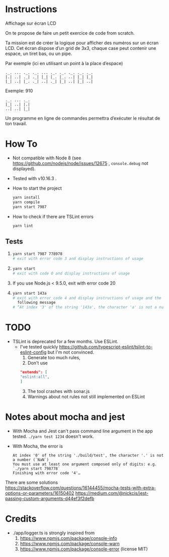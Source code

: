 
# Instructions

Affichage sur écran LCD

On te propose de faire un petit exercice de code from scratch.

Ta mission est de créer la logique pour afficher des numéros sur un écran LCD.
Cet écran dispose d’un grid de 3x3, chaque case peut contenir une espace, un
tiret bas, ou un pipe.

Par exemple (ici en utilisant un point à la place d’espace)

```
._. ... ._. ._. ... ._. ._. ._. ._. ._.
|.| ..| ._| ._| |_| |_. |_. ..| |_| |_|
|_| ..| |_. ._| ..| ._| |_| ..| |_| ..|
```

Exemple: 910
```
._. ... ._.
|_| ..| |.|
..| ..| |_|
```

Un programme en ligne de commandes permettra d’exécuter le résultat de ton travail.

# How To

* Not compatible with Node 8
    (see https://github.com/nodejs/node/issues/12675 , `console.debug` not displayed).

* Tested with v10.16.3 .

* How to start the project
    ```sh
    yarn install
    yarn compile
    yarn start 7987
    ```

* How to check if there are TSLint errors
    ```sh
    yarn lint
    ```

## Tests

1.
    ```sh
    yarn start 7987 778978
    # exit with error code 3 and display instructions of usage
    ```

2.
    ```sh
    yarn start
    # exit with code 0 and display instructions of usage
    ```

3. If you use Node.js < 9.5.0, exit with error code 20

4.
    ```sh
    yarn start 143a
    # exit with error code 4 and display instructions of usage and the
      following message
    # “At index '3' of the string '143a', the character 'a' is not a number (`NaN`)”
    ```

# TODO

* TSLint is deprecated for a few months. Use ESLint.
    * I've tested quickly https://github.com/typescript-eslint/tslint-to-eslint-config
        but I'm not convinced.
        1. Generate too much rules,
        2. Don't use
        ```json
        "extends": [
        "eslint:all",
        ]
        ```
        3. The tool crashes with sonar.js
        4. Warnings about not rules not still implemented on ESLint


# Notes about mocha and jest

* With Mocha and Jest can't pass command line argument in the app tested.
    `./yarn test 1234` doesn't work.

* With Mocha, the error is
    ```
    At index '0' of the string './build/test', the character '.' is not a number (`NaN`)
    You must use at least one argument composed only of digits: e.g. `./yarn start 798778`
    Finishing with error code '4'…
    ```

There are some solutions https://stackoverflow.com/questions/16144455/mocha-tests-with-extra-options-or-parameters/16150402
https://medium.com/@nickcis/jest-passing-custom-arguments-d44ef3f2defb

# Credits

* ./app/logger.ts is strongly inspired from
    1. https://www.npmjs.com/package/console-info
    2. https://www.npmjs.com/package/console-warn
    2. https://www.npmjs.com/package/console-error
    (license MIT)

<!-- vim: sw=2 ts=2 et:
-->
